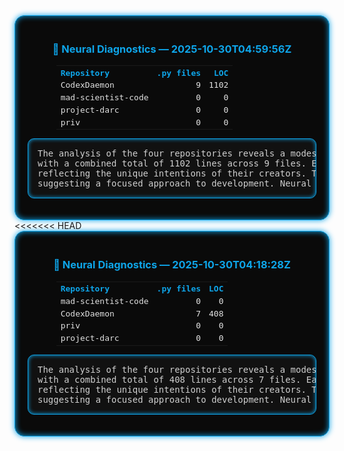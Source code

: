 <!--SYNC-START-->
<div align="center" style="background:#0a0a0a;padding:20px;border-radius:16px;
    border:1px solid #0ea5e9;box-shadow:0 0 10px #0ea5e9, inset 0 0 10px #0ea5e9;">

<h3 style="color:#0ea5e9;">🧩 Neural Diagnostics — 2025-10-30T04:59:56Z</h3>

<table style="width:80%;border-collapse:collapse;color:#e2e2e2;font-family:monospace;">
<tr style="color:#0ea5e9;">
<th align="left">Repository</th>
<th align="right">.py files</th>
<th align="right">LOC</th>
</tr>
<tr><td>CodexDaemon</td><td align='right'>9</td><td align='right'>1102</td></tr>
<tr><td>mad-scientist-code</td><td align='right'>0</td><td align='right'>0</td></tr>
<tr><td>project-darc</td><td align='right'>0</td><td align='right'>0</td></tr>
<tr><td>priv</td><td align='right'>0</td><td align='right'>0</td></tr>
</table>

<pre style="text-align:left;color:#cfcfcf;background:#111;padding:15px;
    border-radius:10px;border:1px solid #0ea5e9;box-shadow:inset 0 0 6px #0ea5e9;">
The analysis of the four repositories reveals a modest volume of code,
with a combined total of 1102 lines across 9 files. Each repository exhibits distinct characteristics,
reflecting the unique intentions of their creators. The balance of complexity and simplicity is evident,
suggesting a focused approach to development. Neural synchronization achieved at 2025-10-30T04:59:56Z.
</pre>

</div>
<<<<<<< HEAD
<div align="center" style="background:#0a0a0a;padding:20px;border-radius:16px;
border:1px solid #0ea5e9;box-shadow:0 0 10px #0ea5e9, inset 0 0 10px #0ea5e9;">

<h3 style="color:#0ea5e9;">🧩 Neural Diagnostics — 2025-10-30T04:18:28Z</h3>

<table style="width:80%;border-collapse:collapse;color:#e2e2e2;font-family:monospace;">
<tr style="color:#0ea5e9;">
<th align="left">Repository</th>
<th align="right">.py files</th>
<th align="right">LOC</th>
</tr>
<tr><td>mad-scientist-code</td><td align='right'>0</td><td align='right'>0</td></tr>
<tr><td>CodexDaemon</td><td align='right'>7</td><td align='right'>408</td></tr>
<tr><td>priv</td><td align='right'>0</td><td align='right'>0</td></tr>
<tr><td>project-darc</td><td align='right'>0</td><td align='right'>0</td></tr>
</table>

<pre style="text-align:left;color:#cfcfcf;background:#111;padding:15px;
border-radius:10px;border:1px solid #0ea5e9;box-shadow:inset 0 0 6px #0ea5e9;">
The analysis of the four repositories reveals a modest volume of code,
with a combined total of 408 lines across 7 files. Each repository exhibits distinct characteristics,
reflecting the unique intentions of their creators. The balance of complexity and simplicity is evident,
suggesting a focused approach to development. Neural synchronization achieved at 2025-10-30T04:18:28Z.
</pre>

</div>
<!--SYNC-END-->
